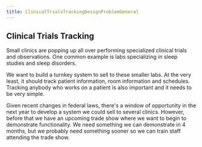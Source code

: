 ```yaml
---
title: ClinicalTrialsTrackingDesignProblemGeneral
---
```

## Clinical Trials Tracking
Small clinics are popping up all over performing specialized clinical trials and observations. One common example is labs specializing in sleep studies and sleep disorders.

We want to build a turnkey system to sell to these smaller labs. At the very least, it should track patient information, room information and schedules. Tracking anybody who works on a patient is also important and it needs to be very simple.

Given recent changes in federal laws, there's a window of opportunity in the next year to develop a system we could sell to several clinics. However, before that we have an upcoming trade show where we want to begin to demonstrate functionality. We need something we can demonstrate in 4 months, but we probably need something sooner so we can train staff attending the trade show.